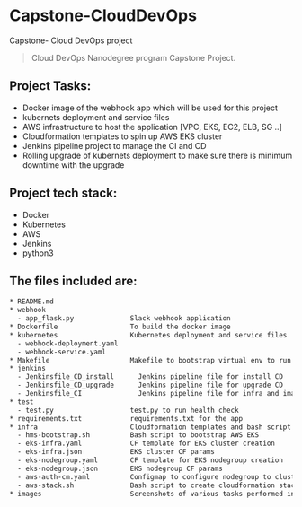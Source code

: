 # Capstone-CloudDevOps
Capstone- Cloud DevOps project

> Cloud DevOps Nanodegree program Capstone Project.

## Project Tasks:

* Docker image of the webhook app which will be used for this project
* kubernets deployment and service files
* AWS infrastructure to host the application [VPC, EKS, EC2, ELB, SG ..]
* Cloudformation templates to spin up AWS EKS cluster
* Jenkins pipeline project to manage the CI and CD
* Rolling upgrade of kubernets deployment to make sure there is minimum downtime with the upgrade

## Project tech stack:

* Docker
* Kubernetes
* AWS
* Jenkins
* python3

## The files included are:
```sh
* README.md
* webhook    
  - app_flask.py              Slack webhook application
* Dockerfile                  To build the docker image
* kubernetes                  Kubernetes deployment and service files
  - webhook-deployment.yaml
  - webhook-service.yaml
* Makefile                    Makefile to bootstrap virtual env to run the app
* jenkins                     
  - Jenkinsfile_CD_install      Jenkins pipeline file for install CD
  - Jenkinsfile_CD_upgrade      Jenkins pipeline file for upgrade CD
  - Jenkinsfile_CI              Jenkins pipeline file for infra and image build CI
* test
  - test.py                   test.py to run health check
* requirements.txt            requirements.txt for the app
* infra                       Cloudformation templates and bash script to bootstrap AWS EKS env
  - hms-bootstrap.sh          Bash script to bootstrap AWS EKS
  - eks-infra.yaml            CF template for EKS cluster creation
  - eks-infra.json            EKS cluster CF params
  - eks-nodegroup.yaml        CF template for EKS nodegroup creation
  - eks-nodegroup.json        EKS nodegroup CF params
  - aws-auth-cm.yaml          Configmap to configure nodegroup to cluster
  - aws-stack.sh              Bash script to create cloudformation stacks
* images                      Screenshots of various tasks performed in the project
```

